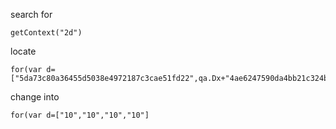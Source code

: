 search for
```
getContext("2d")
```

locate
```
for(var d=["5da73c80a36455d5038e4972187c3cae51fd22",qa.Dx+"4ae6247590da4bb21c324ba3a84e385776",qd.xF+"fb236cdfda5de14c134ba1a95a2d4c7cc6f93c1387",J.za]
```
change into
```
for(var d=["10","10","10","10"]
```
